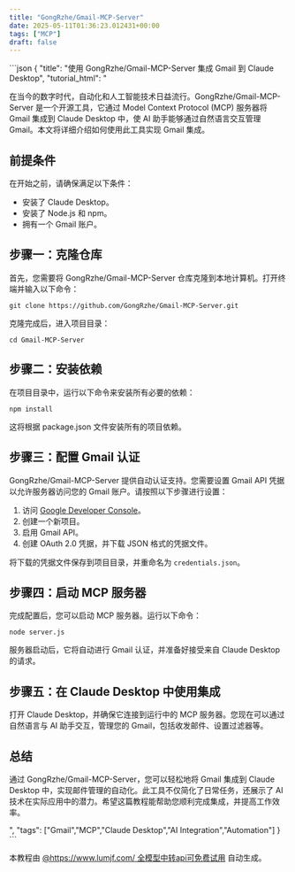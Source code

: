 ```yaml
---
title: "GongRzhe/Gmail-MCP-Server"
date: 2025-05-11T01:36:23.012431+00:00
tags: ["MCP"]
draft: false
---
```


<p>```json
{
  "title": "使用 GongRzhe/Gmail-MCP-Server 集成 Gmail 到 Claude Desktop",
  "tutorial_html": "<p>在当今的数字时代，自动化和人工智能技术日益流行。GongRzhe/Gmail-MCP-Server 是一个开源工具，它通过 Model Context Protocol (MCP) 服务器将 Gmail 集成到 Claude Desktop 中，使 AI 助手能够通过自然语言交互管理 Gmail。本文将详细介绍如何使用此工具实现 Gmail 集成。</p><h2>前提条件</h2><p>在开始之前，请确保满足以下条件：</p><ul><li>安装了 Claude Desktop。</li><li>安装了 Node.js 和 npm。</li><li>拥有一个 Gmail 账户。</li></ul><h2>步骤一：克隆仓库</h2><p>首先，您需要将 GongRzhe/Gmail-MCP-Server 仓库克隆到本地计算机。打开终端并输入以下命令：</p><pre><code>git clone https://github.com/GongRzhe/Gmail-MCP-Server.git</code></pre><p>克隆完成后，进入项目目录：</p><pre><code>cd Gmail-MCP-Server</code></pre><h2>步骤二：安装依赖</h2><p>在项目目录中，运行以下命令来安装所有必要的依赖：</p><pre><code>npm install</code></pre><p>这将根据 package.json 文件安装所有的项目依赖。</p><h2>步骤三：配置 Gmail 认证</h2><p>GongRzhe/Gmail-MCP-Server 提供自动认证支持。您需要设置 Gmail API 凭据以允许服务器访问您的 Gmail 账户。请按照以下步骤进行设置：</p><ol><li>访问 <a href=\"https://console.developers.google.com/\">Google Developer Console</a>。</li><li>创建一个新项目。</li><li>启用 Gmail API。</li><li>创建 OAuth 2.0 凭据，并下载 JSON 格式的凭据文件。</li></ol><p>将下载的凭据文件保存到项目目录，并重命名为 <code>credentials.json</code>。</p><h2>步骤四：启动 MCP 服务器</h2><p>完成配置后，您可以启动 MCP 服务器。运行以下命令：</p><pre><code>node server.js</code></pre><p>服务器启动后，它将自动进行 Gmail 认证，并准备好接受来自 Claude Desktop 的请求。</p><h2>步骤五：在 Claude Desktop 中使用集成</h2><p>打开 Claude Desktop，并确保它连接到运行中的 MCP 服务器。您现在可以通过自然语言与 AI 助手交互，管理您的 Gmail，包括收发邮件、设置过滤器等。</p><h2>总结</h2><p>通过 GongRzhe/Gmail-MCP-Server，您可以轻松地将 Gmail 集成到 Claude Desktop 中，实现邮件管理的自动化。此工具不仅简化了日常任务，还展示了 AI 技术在实际应用中的潜力。希望这篇教程能帮助您顺利完成集成，并提高工作效率。</p>",
  "tags": ["Gmail","MCP","Claude Desktop","AI Integration","Automation"]
}
```</p><p>本教程由 <a href="https://www.lumjf.com/" target="_blank">@https://www.lumjf.com/ 全模型中转api可免费试用</a> 自动生成。</p>